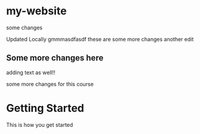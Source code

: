 # my-website

some changes

Updated Locally
gmmmasdfasdf
these are some more changes
another edit

## Some more changes here

adding text as well!!

some more changes for this course

# Getting Started

This is how you get started
